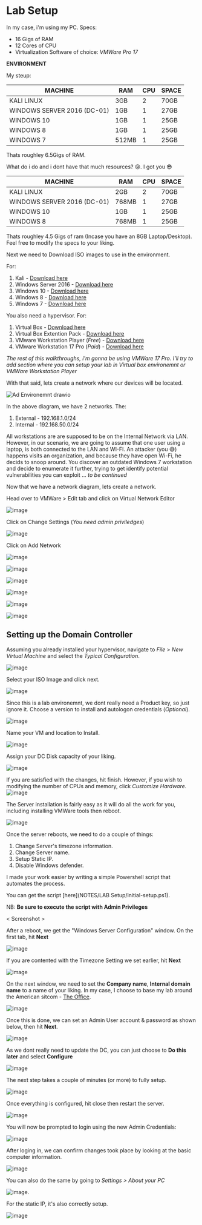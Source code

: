 # Lab Setup

In my case, i'm using my PC. Specs:

- 16 Gigs of RAM
- 12 Cores of CPU
- Virtualization Software of choice: _VMWare Pro 17_ 

**ENVIRONMENT**

My steup:

|MACHINE|RAM|CPU|SPACE|
|----|----|----|----|
|KALI LINUX|3GB|2|70GB|
|WINDOWS SERVER 2016 (DC-01)|1GB|1|27GB|
|WINDOWS 10|1GB|1|25GB|
|WINDOWS 8|1GB|1|25GB|
|WINDOWS 7|512MB|1|25GB|

Thats roughley 6.5Gigs of RAM.

What do i do and i dont have that much resources? 😢. I got you 😎

|MACHINE|RAM|CPU|SPACE|
|----|----|----|----|
|KALI LINUX|2GB|2|70GB|
|WINDOWS SERVER 2016 (DC-01)|768MB|1|27GB|
|WINDOWS 10|1GB|1|25GB|
|WINDOWS 8|768MB|1|25GB|


Thats roughley 4.5 Gigs of ram (Incase you have an 8GB Laptop/Desktop). Feel free to modify the specs to your liking.

Next we need to Download ISO images to use in the environment.

For:

1. Kali - [Download here](https://www.kali.org/get-kali/#kali-virtual-machines)
2. Windows Server 2016 - [Download here](https://go.microsoft.com/fwlink/p/?LinkID=2195174&clcid=0x409&culture=en-us&country=US)
3. Windows 10 - [Download here](https://www.microsoft.com/en-us/software-download/windows10)
4. Windows 8 - [Download here](https://www.microsoft.com/en-us/software-download/windows8ISO)
5. Windows 7 - [Download here](https://windows-7.en.softonic.com/download)


You also need a hypervisor. For:

1. Virtual Box - [Download here](https://www.virtualbox.org/wiki/Downloads)
2. Virtual Box Extention Pack - [Download here](https://www.virtualbox.org/wiki/Downloads)
3. VMware Workstation Player (_Free_) - [Download here](https://www.vmware.com/go/getplayer-win)
4. VMware Workstation 17 Pro (_Paid_) - [Download here](https://www.vmware.com/go/getworkstation-win)

_The rest of this walkthroughs, i'm gonna be using VMWare 17 Pro. I'll try to add section where you can setup your lab in Virtual box environemnt or VMWare Workstation Player_

With that said, lets create a network where our devices will be located. 

![Ad Environemnt drawio](https://user-images.githubusercontent.com/58165365/258508952-77188c53-8e35-4b88-be28-31e77fcdfc21.png)

In the above diagram, we have 2 networks. The:

1. External - 192.168.1.0/24
2. Internal - 192.168.50.0/24

All workstations are are supposed to be on the Internal Network via LAN. However, in our scenario, we are going to assume that one user using a laptop, is both connected to the LAN and WI-FI. An attacker (you 😅) happens visits an organization, and because they have open Wi-Fi, he decids to snoop around. You discover an outdated Windows 7 workstation and decide to enumerate it further, trying to get identify potential vulnerabilities you can exploit ... _to be continued_

Now that we have a network diagram, lets create a network.

Head over to VMWare > Edit tab and click on Virtual Network Editor

![image](https://user-images.githubusercontent.com/58165365/258512916-e13a4c50-bee5-4cb2-8c08-f54d051d096f.png)

Click on Change Settings (_You need admin priviledges_)

![image](https://user-images.githubusercontent.com/58165365/258513138-c4874f22-b66d-44b0-bf38-00464a80bceb.png)

Click on Add Network

![image](https://user-images.githubusercontent.com/58165365/258513782-7d650f22-d553-403a-8be7-c1b17ac0b329.png)

![image](https://user-images.githubusercontent.com/58165365/258514189-cae57cfb-6f08-4c81-a9bd-5f0da574bbfc.png)


![image](https://user-images.githubusercontent.com/58165365/258514635-5fa2d0c0-438c-4940-8786-7bf3264066c3.png)


![image](https://user-images.githubusercontent.com/58165365/258515737-42b8f7ce-49b0-4f0e-9137-9a8a376d9d35.png) 

![image](https://user-images.githubusercontent.com/58165365/258517261-f3e6297c-6857-4934-838a-68613f2ac98a.png)


![image](https://user-images.githubusercontent.com/58165365/258518668-a101d3ad-cbc7-447b-bfa5-4285b2ac25f2.png)


## Setting up the Domain Controller

Assuming you already installed your hypervisor, navigate to _File > New Virtual Machine_ and select the _Typical Configuration_.

![image](https://user-images.githubusercontent.com/58165365/258768618-861e295b-ce8b-44e7-b3f5-e7999bb78442.png)

Select your ISO Image and click next.

![image](https://user-images.githubusercontent.com/58165365/258769186-37110964-a33e-465f-9d99-d76bee929225.png)

Since this is a lab environemnt, we dont really need a Product key, so just ignore it. Choose a version to install and autologon credentials (_Optional_).

![image](https://user-images.githubusercontent.com/58165365/258769554-dea67205-7eed-48d9-abf5-af68fa2c0edf.png)

Name your VM and location to Install.

![image](https://user-images.githubusercontent.com/58165365/258769847-094fc183-cd59-422b-aa39-6b88dffde7ad.png)

Assign your DC Disk capacity of your liking.

![image](https://user-images.githubusercontent.com/58165365/258770030-674e17bd-73a5-428e-85ce-c45475b786b9.png)

If you are satisfied with the changes, hit finish. However, if you wish to modifying the number of CPUs and memory, click _Customize Hardware._
![image](https://user-images.githubusercontent.com/58165365/258770183-6e29e82a-a288-46dd-b027-0eeb33a74d64.png)

The Server installation is fairly easy as it will do all the work for you, including installing VMWare tools then reboot. 

![image](https://user-images.githubusercontent.com/58165365/258773651-607054af-a459-4d0c-a7a9-c06e6d55ef72.png)

Once the server reboots, we need to do a couple of things:

1. Change Server's timezone information.
2. Change Server name.
3. Setup Static IP.
4. Disable Windows defender.

I made your work easier by writing a simple Powershell script that automates the process. 

You can get the script [here](NOTES/LAB Setup/initial-setup.ps1).

NB: **Be sure to execute the script with Admin Privileges**

< Screenshot >

After a reboot, we get the "Windows Server Configuration" window. On the first tab, hit **Next**

![image](https://user-images.githubusercontent.com/58165365/258783658-41838acd-eac8-427d-b5d9-034f0f974482.png)

If you are contented with the Timezone Setting we set earlier, hit **Next**

![image](https://user-images.githubusercontent.com/58165365/258783818-7ca3f9a3-f180-432f-ad12-d2e932e054e2.png)

On the next window, we need to set the **Company name**, **Internal domain name** to a name of your liking. In my case, I choose to base my lab around the American sitcom - [The Office](https://www.imdb.com/title/tt0386676/).

![image](https://user-images.githubusercontent.com/58165365/258784226-e34826f4-6eee-4c41-84b0-b5525f71a709.png)

Once this is done, we can set an Admin User account & password as shown below, then hit **Next**.

![image](https://user-images.githubusercontent.com/58165365/258785774-95bb5479-a2b7-4ef3-b21d-5d988d22472d.png)

As we dont really need to update the DC, you can just choose to **Do this later** and select **Configure**

![image](https://user-images.githubusercontent.com/58165365/258786206-36d3f084-a550-421a-a809-81f27da2612c.png)

The next step takes a couple of minutes (or more) to fully setup.

![image](https://user-images.githubusercontent.com/58165365/258786628-a674fac4-2830-4e03-ad0e-52a3ef570a9d.png)

Once everything is configured, hit close then restart the server.

![image](https://user-images.githubusercontent.com/58165365/258788429-c93fca8d-af38-4527-9752-149fd4826f68.png)

You will now be prompted to login using the new Admin Credentials:

![image](https://user-images.githubusercontent.com/58165365/258789079-24a638d6-f6ad-43f0-a7b5-881f82c8ebf9.png)

After loging in, we can confirm changes took place by looking at the basic computer information.

![image](https://user-images.githubusercontent.com/58165365/258793819-81ccd04b-e55f-4ea7-8470-31283dd749f2.png)

You can also do the same by going to _Settings > About your PC_

![image](https://user-images.githubusercontent.com/58165365/258794890-892c7f55-50cc-4b09-a399-fc2c599cc98d.png).

For the static IP, it's also correctly setup.

![image](https://user-images.githubusercontent.com/58165365/258795535-e3f19669-c28c-4bea-8739-084982fd990b.png)